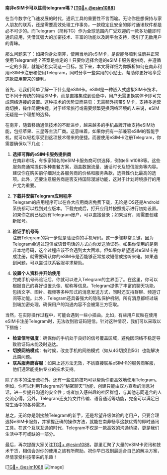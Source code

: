 **南非eSIM卡可以註冊telegram嗎？[[TG💪+ @esim1088](https://t.me/s/esim1088)]**

在当今数字化飞速发展的时代，通讯工具的重要性不言而喻。无论你是想保持与家人朋友的联系，还是需要高效处理工作事务，一款稳定且安全的即时通讯软件都是必不可少的。而Telegram（简称TG）作为全球范围内广受欢迎的一款多功能即时通讯应用，凭借其强大的加密技术、丰富的功能以及跨平台支持，吸引了无数用户的青睐。

那么问题来了：如果你身处南非，使用当地的eSIM卡，是否能够顺利注册并正常使用Telegram呢？答案是肯定的！只要你选择合适的eSIM卡服务提供商，并遵循一定的步骤，就能轻松实现这一目标。接下来，本文将详细为你解析如何在南非利用eSIM卡注册和使用Telegram，同时分享一些实用的小贴士，帮助你更好地享受这款应用带来的便利。

首先，让我们简单了解一下什么是eSIM卡。eSIM是一种嵌入式虚拟SIM卡技术，它不同于传统的物理SIM卡，而是直接集成到设备中，用户无需更换实体卡即可完成网络连接的设置。这种技术的优势显而易见：无需额外携带SIM卡，支持多运营商切换，操作简便快捷。对于经常旅行或需要频繁更换网络环境的人来说，eSIM无疑是一个理想的选择。

在南非，随着移动通信技术的不断进步，越来越多的手机品牌开始支持eSIM功能，包括苹果、三星等主流厂商。这意味着，如果你拥有一部兼容eSIM的智能手机，就可以轻松享受到这项技术带来的便捷。而要使用eSIM卡注册Telegram，你需要确保以下几点：

1. **选择可靠的eSIM卡服务提供商**  
   在南非市场，有多家知名的eSIM卡服务商可供选择，例如eSim1088等。这些服务商通常提供多种套餐方案，涵盖数据流量、通话时长及短信服务等内容。建议你在购买前仔细对比各服务商的价格和服务条款，选择性价比最高的选项。此外，还要注意服务商是否支持国际漫游功能，这对于计划跨境旅行的用户尤为重要。

2. **下载并安装Telegram应用程序**  
   Telegram的应用程序可以在各大应用商店免费下载，无论是iOS还是Android系统都可以找到对应版本。下载完成后，打开应用并按照提示进行初始设置。如果你之前已经拥有Telegram账户，可以直接登录；如果没有，则需要创建新账号。

3. **验证手机号码**  
   注册Telegram的第一步就是验证你的手机号码。这一步骤非常关键，因为Telegram会通过短信或语音电话的方式向你发送验证码。如果你使用的是南非本地号码，这个过程应该不会遇到太大困难。但如果你希望通过eSIM卡完成注册，就需要确认你的eSIM卡是否能够正常接收短信或接听来电。如果遇到问题，可以尝试联系客服寻求帮助。

4. **设置个人资料并开始使用**  
   完成手机号码验证后，你就可以进入Telegram的主界面了。在这里，你可以根据自己的喜好设置头像、昵称等信息。Telegram提供了丰富的聊天功能，包括文字、图片、视频等多种形式的消息发送方式，同时还支持群聊、频道订阅等功能。此外，Telegram还具备强大的隐私保护机制，所有消息都经过端到端加密处理，确保用户的沟通内容不会被第三方窃取。

当然，在实际操作过程中，可能会遇到一些小插曲。比如，有些用户反映在使用eSIM卡注册Telegram时，无法收到验证码短信。针对这种情况，我们可以采取以下措施：

- **检查信号强度**：确保你的手机处于良好的信号覆盖区域，避免因网络不稳定导致验证码未能及时送达。
- **切换网络模式**：有时候，改变手机的网络模式（如从4G切换到5G）也能解决此类问题。
- **联系服务商客服**：如果上述方法无效，不妨直接联系eSIM卡的服务商客服，他们通常能提供专业的技术支持。

除了基本的注册流程外，还有一些进阶技巧可以帮助你更高效地使用Telegram。例如，你可以利用Telegram的“秘密聊天”功能，创建只能由双方查看的消息对话，进一步提升沟通的安全性；或者加入感兴趣的社区群组，与其他志同道合的人交流心得。另外，Telegram还支持文件传输、语音通话等功能，完全可以满足日常生活中的各种需求。

总之，无论你是刚接触Telegram的新手，还是希望升级体验的老用户，只要合理选择eSIM卡服务，并掌握正确的操作方法，就能在南非畅享这款优秀的即时通讯工具。在这个互联互通的时代，Telegram不仅是一款高效的沟通桥梁，更是我们生活中不可或缺的一部分。

最后，再次提醒大家关注[TG💪+ @esim1088](https://t.me/s/esim1088)，那里汇聚了大量的eSIM卡资讯和技术干货，相信会对你的使用之旅有所帮助。祝你早日找到最适合自己的解决方案，尽情享受科技带来的乐趣！

[[TG💪+ @esim1088](https://t.me/s/esim1088) ![Image](https://i.postimg.cc/4NQfJmqS/Snipaste-2025-05-13-00-14-12.png)]
